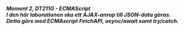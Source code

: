 ***Moment 2, DT211G - ECMAScript<br>***
***I den här laborationen ska ett AJAX-anrop till JSON-data göras.<br>
Detta görs med ECMAscript FetchAPI, async/await samt try/catch.***
